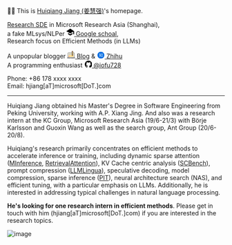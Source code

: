 👨‍🌾‍ This is [Huiqiang Jiang (姜慧强)](https://hqjiang.com)'s homepage.

[Research SDE](https://www.microsoft.com/en-us/research/people/hjiang/) in Microsoft Research Asia (Shanghai),<br>
a fake MLsys/NLPer [<svg t="1676899814856" class="icon" viewBox="0 0 1024 1024" version="1.1" xmlns="http://www.w3.org/2000/svg" p-id="758" width="18" height="18"><path d="M466.346667 87.253333c-23.338667 15.616-137.386667 91.306667-253.354667 168.32C96.938667 332.544 2.133333 396.202667 2.133333 396.970667c0 0.810667 5.802667 4.693333 13.013334 8.533333 7.125333 4.096 121.6 67.541333 254.506666 141.226667l241.322667 134.101333 6.144-3.157333c3.498667-1.706667 92.544-52.565333 198.058667-112.725334l191.701333-109.568 1.152 339.072h113.834667V397.610667l-147.626667-98.986667c-198.997333-133.290667-358.058667-238.336-361.984-239.189333-1.92-0.341333-22.485333 12.245333-45.909333 27.818666M228.48 709.674667l0.597333 85.546666 141.226667 84.778667 141.226667 84.565333 142.378666-85.333333 142.165334-85.546667V709.12c0-46.592-0.554667-84.608-1.152-84.608s-56.234667 33.365333-123.733334 74.282667l-141.056 85.162666-18.389333 10.922667-56.32-33.749333a25775.786667 25775.786667 0 0 1-140.202667-84.437334l-85.546666-51.626666c-1.024-0.341333-1.365333 37.674667-1.152 84.608" p-id="759"></path></svg> Google schoal](https://scholar.google.com/citations?user=99KtvpYAAAAJ),<br>
Research focus on Efficient Methods (in LLMs)<br>

A unpopular blogger [<svg t="1625833213612" class="icon" viewBox="0 0 1024 950" version="1.1" xmlns="http://www.w3.org/2000/svg" p-id="3347" width="18" height="18"><path d="M1003.988341 920.409302c0 47.254822-38.308713 85.563535-85.563535 85.563535H105.575194c-47.254822 0-85.563535-38.308713-85.563535-85.563535s38.308713-85.563535 85.563535-85.563535h812.849612c47.254822 0 85.563535 38.308713 85.563535 85.563535z" fill="#A5A5A5" p-id="3348"></path><path d="M939.817674 321.464558v470.595473c0 47.254822-38.308713 85.571473-85.571472 85.571473h-684.492404c-47.26276 0-85.571473-38.316651-85.571472-85.571473V321.464558c0-47.254822 38.308713-85.563535 85.571472-85.563535h684.492404c47.26276 0 85.571473 38.308713 85.571472 85.571473z" fill="#CCCAC4" p-id="3349"></path><path d="M854.25414 834.845767H169.74586a42.785736 42.785736 0 0 1-42.785736-42.785736V321.464558a42.785736 42.785736 0 0 1 42.785736-42.785736h684.50828a42.785736 42.785736 0 0 1 42.785736 42.785736v470.595473a42.785736 42.785736 0 0 1-42.785736 42.785736z" fill="#F2EFE2" p-id="3350"></path><path d="M800.775938 412.378295H223.224062a32.085333 32.085333 0 0 1 0-64.170667h577.551876a32.085333 32.085333 0 0 1 0 64.170667zM490.607132 492.591628a32.085333 32.085333 0 0 0-32.085334-32.085333H223.224062a32.085333 32.085333 0 0 0 0 64.170666h235.297736a32.085333 32.085333 0 0 0 32.085334-32.085333z m342.254139 0a32.085333 32.085333 0 0 0-32.085333-32.085333H565.478202a32.085333 32.085333 0 0 0 0 64.170666h235.297736a32.085333 32.085333 0 0 0 32.085333-32.085333z" fill="#BFBBA3" p-id="3351"></path><path d="M800.775938 759.982636H223.224062a32.085333 32.085333 0 0 1-32.085333-32.085334V599.548031a32.085333 32.085333 0 0 1 32.085333-32.085333h577.551876a32.085333 32.085333 0 0 1 32.085333 32.085333v128.349271a32.085333 32.085333 0 0 1-32.085333 32.085334z" fill="#FFD880" p-id="3352"></path><path d="M288.466357 741.201364l-4.477024 4.484962 0.15876 0.158759-36.697302 36.705241a14.050233 14.050233 0 0 1-19.860838 0l-36.697302-36.705241 0.15876-0.158759-4.477023-4.484962a32.863256 32.863256 0 1 1 46.468961-46.468961l4.477023 4.484961 4.477023-4.484961a32.863256 32.863256 0 1 1 46.468962 46.468961z" fill="#FC8059" p-id="3353"></path><path d="M743.019163 583.862574l-42.785737 57.042356a21.392868 21.392868 0 0 1-34.212713 0l-42.785736-57.042356a21.392868 21.392868 0 0 1-4.286512-12.835721V64.773953a42.785736 42.785736 0 0 1 42.785737-42.777798h42.785736a42.785736 42.785736 0 0 1 42.785736 42.785736v506.244962c-0.007938 4.627845-1.508217 9.128682-4.286511 12.835721z" fill="#D6A154" p-id="3354"></path><path d="M731.25507 599.548031l-31.013706 41.356899a21.392868 21.392868 0 0 1-34.228589 0l-31.013705-41.356899h96.256z" fill="#B26932" p-id="3355"></path><path d="M618.956403 513.984496V64.773953a42.785736 42.785736 0 0 1 42.785737-42.777798h42.777798a42.785736 42.785736 0 0 1 42.785736 42.785736V513.984496h-128.357209z" fill="#FFD880" p-id="3356"></path><path d="M683.12707 513.984496V21.996155h21.392868a42.785736 42.785736 0 0 1 42.785736 42.785736V513.984496h-64.178604z" fill="#FCC159" p-id="3357"></path><path d="M747.297736 64.773953v42.785737H618.956403V64.773953a42.785736 42.785736 0 0 1 42.777799-42.777798h42.785736a42.785736 42.785736 0 0 1 42.777798 42.785736z" fill="#FC8059" p-id="3358"></path><path d="M950.708589 824.042171c3.341891-10.057426 5.151752-20.813395 5.151752-31.974202V321.464558c0-56.018357-45.579907-101.606202-101.606201-101.606201H763.340403V64.773953c0-32.426667-26.38586-58.820465-58.820465-58.820465h-42.785736c-32.434605 0-58.820465 26.393798-58.820466 58.820465v155.084404H169.737922c-56.026295 0-101.606202 45.587845-101.606201 101.606201v470.595473c0 11.168744 1.80986 21.916775 5.15969 31.974202A101.49507 101.49507 0 0 0 3.968992 920.409302c0 56.026295 45.579907 101.606202 101.606202 101.606202h812.849612c56.026295 0 101.606202-45.579907 101.606202-101.606202a101.487132 101.487132 0 0 0-69.322419-96.367131zM634.99907 64.773953a26.766884 26.766884 0 0 1 26.735132-26.735131h42.785736a26.766884 26.766884 0 0 1 26.735132 26.743069v26.735132H634.99907V64.773953z m96.256 58.828404v374.339472h-32.085334V123.602357h32.085334z m-96.256 0h32.085333v374.339472h-32.085333V123.602357z m0 406.424806H731.247132v40.99969a5.397829 5.397829 0 0 1-1.071628 3.206945l-42.785737 57.042357a5.247008 5.247008 0 0 1-4.270635 2.143256 5.247008 5.247008 0 0 1-4.286512-2.143256l-42.777798-57.034419a5.397829 5.397829 0 0 1-1.071628-3.214883v-40.99969zM100.224992 321.464558c0-38.332527 31.188341-69.520868 69.520868-69.520868h433.167876v319.083163c0 8.041178 2.651287 16.010915 7.48552 22.464496l42.785736 57.034418a37.110078 37.110078 0 0 0 29.942078 14.971039 37.118016 37.118016 0 0 0 29.950015-14.971039l42.785737-57.034418a37.665736 37.665736 0 0 0 7.485519-22.464496V251.94369h90.913737c38.332527 0 69.51293 31.196279 69.51293 69.528806v470.595473c0 38.332527-31.180403 69.520868-69.51293 69.520868H169.737922c-38.332527 0-69.520868-31.188341-69.520868-69.520868V321.464558zM918.424806 989.930171H105.575194c-38.340465 0-69.520868-31.188341-69.520868-69.520869a69.401798 69.401798 0 0 1 52.446263-67.393488c18.55107 24.671256 48.064496 40.658357 81.245271 40.658357h684.50828c33.180775 0 62.694202-15.987101 81.253209-40.666295a69.409736 69.409736 0 0 1 52.438325 67.401426c0 38.340465-31.188341 69.520868-69.520868 69.520869z m-572.201674-48.128a16.034729 16.034729 0 0 1-16.042667 16.034728H159.053395a16.034729 16.034729 0 1 1 0-32.077395h171.12707a16.034729 16.034729 0 0 1 16.034729 16.034729z m534.766139 0a16.034729 16.034729 0 0 1-16.034728 16.034728H544.077395a16.034729 16.034729 0 1 1 0-32.077395h320.861272a16.034729 16.034729 0 0 1 16.042666 16.034729z m-393.589085 0a16.034729 16.034729 0 0 1-16.042667 16.034728h-2.143255a16.034729 16.034729 0 1 1 0-32.077395h2.143255a16.034729 16.034729 0 0 1 16.042667 16.034729z m-66.313922 0a16.034729 16.034729 0 0 1-16.034729 16.034728h-2.143256a16.034729 16.034729 0 1 1 0-32.077395h2.143256a16.034729 16.034729 0 0 1 16.034729 16.034729z" fill="#4C4C4C" p-id="3359"></path></svg> Blog](https://wyydsb.xin) & [<svg t="1625833413112" class="icon" viewBox="0 0 1024 850" version="1.1" xmlns="http://www.w3.org/2000/svg" p-id="4157" width="18" height="18"><path d="M544.059897 959.266898h-64.949141c-228.633593 0-415.697442-187.063849-415.697442-415.697442v-64.949141c0-228.633593 187.063849-415.697442 415.697442-415.697442h64.949141c228.633593 0 415.697442 187.063849 415.697442 415.697442v64.949141c-0.001024 228.633593-187.064873 415.697442-415.697442 415.697442z" fill="#006CE2" p-id="4158"></path><path d="M513.358696 494.912378h-84.12549c1.331051-13.311533 4.791783-49.517142 4.791783-70.01635 0-20.499208-0.26621-50.049562-0.26621-50.049563h84.65791v-13.311533c0-17.837106-7.720095-25.823412-14.110163-25.823412H357.08615s4.259363-14.642584 8.252516-29.816564c3.993153-15.175004 13.045323-36.471819 13.045323-36.471819-51.913034 3.460732-55.995265 41.974179-67.354248 76.405394-11.358984 34.431216-20.232998 51.380613-36.73803 88.917273 22.8951 0 45.523989-11.180828 55.107556-26.622042 9.583567-15.441215 13.932008-33.543507 13.932008-33.543507h51.114403v48.629434c0 17.39274-3.194522 72.056954-3.194522 72.056953h-91.225111c-15.973635 0-24.492361 40.28784-24.492361 40.28784h110.215112c-6.921465 62.473387-21.830259 87.498168-42.772809 125.833459-20.94255 38.336314-76.405395 81.907754-76.405395 81.907754 33.809717 9.583567 71.347401-2.928312 87.320012-18.103317 15.973635-15.175004 29.550354-40.998416 39.401155-60.017086 9.849777-19.01867 18.103316-53.659782 18.103317-53.659782l89.449693 110.481322s3.993153-19.966788 5.324204-32.478666c1.331051-12.512903-0.621498-21.741181-3.816021-29.19609-3.194522-7.453885-12.778089-17.748028-25.557201-32.656823-12.778089-14.908794-39.578287-43.57144-39.578287-43.57144s-13.045323 9.583567-23.16131 17.304686c7.453885-18.103316 13.399587-65.667909 13.399587-65.667909h100.808677v-16.683187c0.002048-14.551458-6.031708-24.135025-14.905722-24.135025zM750.117843 329.500632H557.019214a3.54981 3.54981 0 0 0-3.549811 3.54981v358.510375a3.54981 3.54981 0 0 0 3.549811 3.549811h33.145216l12.112563 41.530836 66.820804-41.530836h81.020046a3.54981 3.54981 0 0 0 3.54981-3.549811V333.050442a3.54981 3.54981 0 0 0-3.54981-3.54981zM713.024525 654.112211h-43.128097l-50.714064 32.212457-8.918042-32.212457h-15.441214V368.723631h118.202441V654.112211z" fill="#FFFFFF" p-id="4159"></path></svg> Zhihu](https://www.zhihu.com/people/gunjianpan)<br>
A programming enthusiast [<svg t="1625832880846" class="icon" viewBox="0 0 900 850" version="1.1" xmlns="http://www.w3.org/2000/svg" p-id="1182" width="18" height="18"><path d="M938.666667 512a426.666667 426.666667 0 0 1-291.84 404.48 22.186667 22.186667 0 0 1-19.2-2.986667 21.76 21.76 0 0 1-8.96-17.493333v-113.92a170.666667 170.666667 0 0 0-21.333334-87.893333 10.666667 10.666667 0 0 1 0-11.52 11.52 11.52 0 0 1 8.533334-5.973334c104.106667-10.666667 162.133333-52.053333 162.133333-164.693333a200.96 200.96 0 0 0-50.773333-143.36 183.466667 183.466667 0 0 0 8.106666-51.2 184.746667 184.746667 0 0 0-6.4-46.08 20.906667 20.906667 0 0 0-22.613333-15.36 189.866667 189.866667 0 0 0-104.106667 50.346667 422.826667 422.826667 0 0 0-160.426666 0A189.866667 189.866667 0 0 0 327.68 256a20.906667 20.906667 0 0 0-22.613333 15.36A184.746667 184.746667 0 0 0 298.666667 317.44a183.466667 183.466667 0 0 0 8.106666 51.2A200.96 200.96 0 0 0 256 512c0 118.613333 64.426667 158.293333 182.613333 168.106667a158.293333 158.293333 0 0 0-29.44 65.28v5.12a29.013333 29.013333 0 0 0 0 5.973333 25.173333 25.173333 0 0 1-27.306666 21.76 42.666667 42.666667 0 0 1-18.346667-5.12 227.84 227.84 0 0 1-60.586667-53.76 430.506667 430.506667 0 0 0-34.133333-34.56 116.906667 116.906667 0 0 0-25.173333-16.64 20.906667 20.906667 0 0 0-20.48 0 21.333333 21.333333 0 0 0-9.813334 17.92v2.56a21.333333 21.333333 0 0 0 9.813334 17.92 193.706667 193.706667 0 0 1 39.253333 44.8 282.026667 282.026667 0 0 0 67.84 73.386667 105.813333 105.813333 0 0 0 59.733333 17.92h15.36V896a21.76 21.76 0 0 1-8.96 17.493333 22.186667 22.186667 0 0 1-19.2 2.986667A426.666667 426.666667 0 1 1 938.666667 512z" p-id="1183"></path></svg> @iofu728](https://github.com/iofu728)<br>

Phone: +86 178 xxxx xxxx<br>
Email: hjiang[aT]microsoft[DoT.]com

-----

Huiqiang Jiang obtained his Master's Degree in Software Engineering from Peking University, working with A.P. Xiang Jing. And also was a research intern at the KC Group, Microsoft Research Asia (19/6-21/3) with Börje Karlsson and Guoxin Wang as well as the search group, Ant Group (20/6-20/8).<br>

Huiqiang's research primarily concentrates on efficient methods to accelerate inference or training, including dynamic sparse attention (<a href="https://aka.ms/MInference">MInference</a>, <a href="https://aka.ms/RetrievalAttention">RetrievalAttention</a>), KV Cache centric analysis (<a href="https://aka.ms/SCBench">SCBench</a>), prompt compression (<a href="https://llmlingua.com/">LLMLingua</a>), speculative decoding, model compression, sparse inference (<a href="https://dl.acm.org/doi/10.1145/3600006.3613139/">PIT</a>), neural architecture search (NAS), and efficient tuning, with a particular emphasis on LLMs. Additionally, he is interested in addressing typical challenges in natural language processing.

**He's looking for one research intern in efficient methods**. Please get in touch with him (hjiang[aT]microsoft[DoT.]com) if you are interested in the research topics.

![image](https://github-readme-stats.vercel.app/api?username=iofu728&show_icons=true&theme=onedark)
